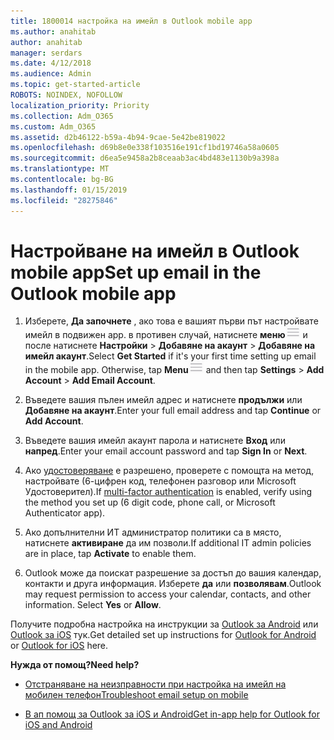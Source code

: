 ```yaml
---
title: 1800014 настройка на имейл в Outlook mobile app
ms.author: anahitab
author: anahitab
manager: serdars
ms.date: 4/12/2018
ms.audience: Admin
ms.topic: get-started-article
ROBOTS: NOINDEX, NOFOLLOW
localization_priority: Priority
ms.collection: Adm_O365
ms.custom: Adm_O365
ms.assetid: d2b46122-b59a-4b94-9cae-5e42be819022
ms.openlocfilehash: d69b8e0e338f103516e191cf1bd19746a58a0605
ms.sourcegitcommit: d6ea5e9458a2b8ceaab3ac4bd483e1130b9a398a
ms.translationtype: MT
ms.contentlocale: bg-BG
ms.lasthandoff: 01/15/2019
ms.locfileid: "28275846"
---
```

# <a name="set-up-email-in-the-outlook-mobile-app"></a><span data-ttu-id="462fc-102">Настройване на имейл в Outlook mobile app</span><span class="sxs-lookup"><span data-stu-id="462fc-102">Set up email in the Outlook mobile app</span></span>

1. <span data-ttu-id="462fc-p101">Изберете, **Да започнете** , ако това е вашият първи път настройвате имейл в подвижен app. в противен случай, натиснете **меню**![меню бутона](media/265b9089-9630-42dd-a244-d9a412d8fe47.png) и после натиснете **Настройки** \> **Добавяне на акаунт** \> **Добавяне на имейл акаунт**.</span><span class="sxs-lookup"><span data-stu-id="462fc-p101">Select **Get Started** if it's your first time setting up email in the mobile app. Otherwise, tap **Menu**![The Menu button](media/265b9089-9630-42dd-a244-d9a412d8fe47.png) and then tap **Settings** \> **Add Account** \> **Add Email Account**.</span></span> 
    
2. <span data-ttu-id="462fc-105">Въведете вашия пълен имейл адрес и натиснете **продължи** или **Добавяне на акаунт**.</span><span class="sxs-lookup"><span data-stu-id="462fc-105">Enter your full email address and tap **Continue** or **Add Account**.</span></span>
    
3. <span data-ttu-id="462fc-106">Въведете вашия имейл акаунт парола и натиснете **Вход** или **напред**.</span><span class="sxs-lookup"><span data-stu-id="462fc-106">Enter your email account password and tap **Sign In** or **Next**.</span></span> 
    
4. <span data-ttu-id="462fc-107">Ако [удостоверяване](https://support.office.com/article/8f0454b2-f51a-4d9c-bcde-2c48e41621c6.aspx) е разрешено, проверете с помощта на метод, настройвате (6-цифрен код, телефонен разговор или Microsoft Удостоверител).</span><span class="sxs-lookup"><span data-stu-id="462fc-107">If [multi-factor authentication](https://support.office.com/article/8f0454b2-f51a-4d9c-bcde-2c48e41621c6.aspx) is enabled, verify using the method you set up (6 digit code, phone call, or Microsoft Authenticator app).</span></span> 
    
5. <span data-ttu-id="462fc-108">Ако допълнителни ИТ администратор политики са в място, натиснете **активиране** да им позволи.</span><span class="sxs-lookup"><span data-stu-id="462fc-108">If additional IT admin policies are in place, tap **Activate** to enable them.</span></span> 
    
6. <span data-ttu-id="462fc-p102">Outlook може да поискат разрешение за достъп до вашия календар, контакти и друга информация. Изберете **да** или **позволявам**.</span><span class="sxs-lookup"><span data-stu-id="462fc-p102">Outlook may request permission to access your calendar, contacts, and other information. Select **Yes** or **Allow**.</span></span> 
    
<span data-ttu-id="462fc-111">Получите подробна настройка на инструкции за [Outlook за Android](https://support.office.com/article/886db551-8dfa-4fd5-b835-f8e532091872.aspx) или [Outlook за iOS](https://support.office.com/article/b2de2161-cc1d-49ef-9ef9-81acd1c8e234.aspx) тук.</span><span class="sxs-lookup"><span data-stu-id="462fc-111">Get detailed set up instructions for [Outlook for Android](https://support.office.com/article/886db551-8dfa-4fd5-b835-f8e532091872.aspx) or [Outlook for iOS](https://support.office.com/article/b2de2161-cc1d-49ef-9ef9-81acd1c8e234.aspx) here.</span></span> 
  
 <span data-ttu-id="462fc-112">**Нужда от помощ?**</span><span class="sxs-lookup"><span data-stu-id="462fc-112">**Need help?**</span></span>
  
- [<span data-ttu-id="462fc-113">Отстраняване на неизправности при настройка на имейл на мобилен телефон</span><span class="sxs-lookup"><span data-stu-id="462fc-113">Troubleshoot email setup on mobile</span></span>](https://support.office.com/article/a264ef01-9c88-48fb-9285-7017e4f31f02.aspx)
    
- [<span data-ttu-id="462fc-114">В ап помощ за Outlook за iOS и Android</span><span class="sxs-lookup"><span data-stu-id="462fc-114">Get in-app help for Outlook for iOS and Android</span></span>](https://support.office.com/article/218a22d1-9fa5-4889-b689-de1c63493243.aspx#ID0EAABAAA=Contact_Support)
    

